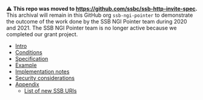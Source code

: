<!--
SPDX-FileCopyrightText: 2021 Andre 'Staltz' Medeiros

SPDX-License-Identifier: CC-BY-4.0
-->

:warning: **This repo was moved to https://github.com/ssbc/ssb-http-invite-spec.** This archival will remain in this GitHub org `ssb-ngi-pointer` to demonstrate the outcome of the work done by the SSB NGI Pointer team during 2020 and 2021. The SSB NGI Pointer team is no longer active because we completed our grant project.

- [Intro](Intro.md)
- [Conditions](docs/Conditions.md)
- [Specification](docs/Specification.md)
- [Example](docs/Example.md)
- [Implementation notes](docs/Implementation.md)
- [Security considerations](docs/Security.md)
- [Appendix](docs/Appendix/Readme.md)
  - [List of new SSB URIs](docs/Appendix/ssb-uris.md)
